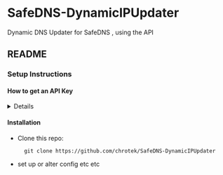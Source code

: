 # SafeDNS-DynamicIPUpdater
Dynamic DNS Updater for SafeDNS , using the API

## README

### Setup Instructions

#### How to get an API Key

<details>

##### Create a New API Application

- Log into your [MyUKFast Account](my.ukfast.co.uk)
- Go to API Applications
- Click "Register your Application"
- Give the Application a Name (if unsure, "Dynamic DNS Updater" should be fine)
- (Optional) Add a Description
- Read & Agree to the Terms and Conditions
- Click "Register Application"
- Copy the API Token to a safe place <br> ( You won't be able to get a reminder of this later, but you can reset it and get a new token if needed )

##### Set Access Levels for API Application
- In API Applications, Click the Application
- Click the API Acces tab
- Change SafeDNS to Read/Write
- Click Update Permissions

</details>

#### Installation
- Clone this repo:

        git clone https://github.com/chrotek/SafeDNS-DynamicIPUpdater

- set up or alter config etc etc

